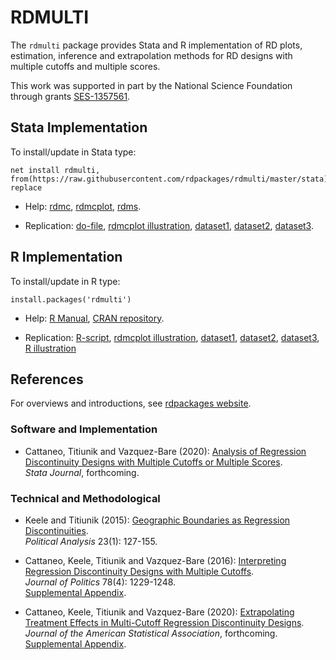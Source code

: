 # RDMULTI

The `rdmulti` package provides Stata and R implementation of RD plots, estimation, inference and extrapolation methods for RD designs with multiple cutoffs and multiple scores.

This work was supported in part by the National Science Foundation through grants [SES-1357561](https://www.nsf.gov/awardsearch/showAward?AWD_ID=1357561).

## Stata Implementation

To install/update in Stata type:
```
net install rdmulti, from(https://raw.githubusercontent.com/rdpackages/rdmulti/master/stata) replace
```

- Help: [rdmc](https://raw.githubusercontent.com/rdpackages/rdlocrand/master/stata/rdmc.pdf), [rdmcplot](https://raw.githubusercontent.com/rdpackages/rdlocrand/master/stata/rdmcplot.pdf), [rdms](https://raw.githubusercontent.com/rdpackages/rdlocrand/master/stata/rdms.pdf).

- Replication: [do-file](https://raw.githubusercontent.com/rdpackages/rdlocrand/master/stata/rdmulti_illustration.do), [rdmcplot illustration](https://raw.githubusercontent.com/rdpackages/rdlocrand/master/stata/rdmcplot_illustration.do), [dataset1](https://raw.githubusercontent.com/rdpackages/rdlocrand/master/stata/simdata_multic.dta), [dataset2](https://raw.githubusercontent.com/rdpackages/rdlocrand/master/stata/simdata_cumul.dta), [dataset3](https://raw.githubusercontent.com/rdpackages/rdlocrand/master/stata/simdata_multis.dta).

## R Implementation

To install/update in R type:
```
install.packages('rdmulti')
```

- Help: [R Manual](https://cran.r-project.org/web/packages/rdmulti/rdmulti.pdf), [CRAN repository](https://cran.r-project.org/package=rdmulti).

- Replication: [R-script](https://raw.githubusercontent.com/rdpackages/rdlocrand/master/R/rdmulti_illustration.R), [rdmcplot illustration](https://raw.githubusercontent.com/rdpackages/rdlocrand/master/R/rdmcplot_illustration.R), [dataset1](https://raw.githubusercontent.com/rdpackages/rdlocrand/master/R/simdata_multic.csv), [dataset2](https://raw.githubusercontent.com/rdpackages/rdlocrand/master/R/simdata_cumul.csv), [dataset3](https://raw.githubusercontent.com/rdpackages/rdlocrand/master/R/simdata_multis.csv), [R illustration](https://raw.githubusercontent.com/rdpackages/rdlocrand/master/R/rdmulti_illustration.pdf)

## References

For overviews and introductions, see [rdpackages website](https://rdpackages.github.io).

### Software and Implementation

- Cattaneo, Titiunik and Vazquez-Bare (2020): [Analysis of Regression Discontinuity Designs with Multiple Cutoffs or Multiple Scores](https://rdpackages.github.io/references/Cattaneo-Titiunik-VazquezBare_2020_Stata.pdf).<br>
_Stata Journal_, forthcoming.

### Technical and Methodological

- Keele and Titiunik (2015): [Geographic Boundaries as Regression Discontinuities](https://rdpackages.github.io/references/Keele-Titiunik_2015_PA.pdf).<br>
_Political Analysis_ 23(1): 127-155.

- Cattaneo, Keele, Titiunik and Vazquez-Bare (2016): [Interpreting Regression Discontinuity Designs with Multiple Cutoffs](https://rdpackages.github.io/references/Cattaneo-Keele-Titiunik-VazquezBare_2016_JOP.pdf).<br>
_Journal of Politics_ 78(4): 1229-1248.<br>
[Supplemental Appendix](https://rdpackages.github.io/references/Cattaneo-Keele-Titiunik-VazquezBare_2016_JOP--Supplement.pdf).

- Cattaneo, Keele, Titiunik and Vazquez-Bare (2020): [Extrapolating Treatment Effects in Multi-Cutoff Regression Discontinuity Designs](https://rdpackages.github.io/references/Cattaneo-Keele-Titiunik-VazquezBare_2021_JASA.pdf).<br>
_Journal of the American Statistical Association_, forthcoming.<br>
[Supplemental Appendix](https://rdpackages.github.io/references/Cattaneo-Keele-Titiunik-VazquezBare_2021_JASA--Supplement.pdf).

<br><br>

